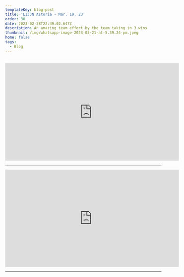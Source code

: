 ```yaml
---
templateKey: blog-post
title: 'LIJJN Astoria - Mar. 19, 23'
order: 30
date: 2023-02-28T22:49:02.647Z
description: An amazing team effort by the team taking in 3 wins
thumbnail: /img/whatsapp-image-2023-03-21-at-5.39.24-pm.jpeg
home: false
tags:
  - Blog
---
```

<br>

<iframe width="560" height="315" src="https://www.youtube.com/embed/6HVJ_bKiXFk" title="YouTube video player" frameborder="0" allow="accelerometer; autoplay; clipboard-write; encrypted-media; gyroscope; picture-in-picture; web-share" allowfullscreen></iframe>

- - -

<iframe width="560" height="315" src="https://www.youtube.com/embed/videoseries?list=PLdyR8mvQmCdSgSSVj2FcbAg_VSBSaK8-O" title="YouTube video player" frameborder="0" allow="accelerometer; autoplay; clipboard-write; encrypted-media; gyroscope; picture-in-picture; web-share" allowfullscreen></iframe>

- - -
